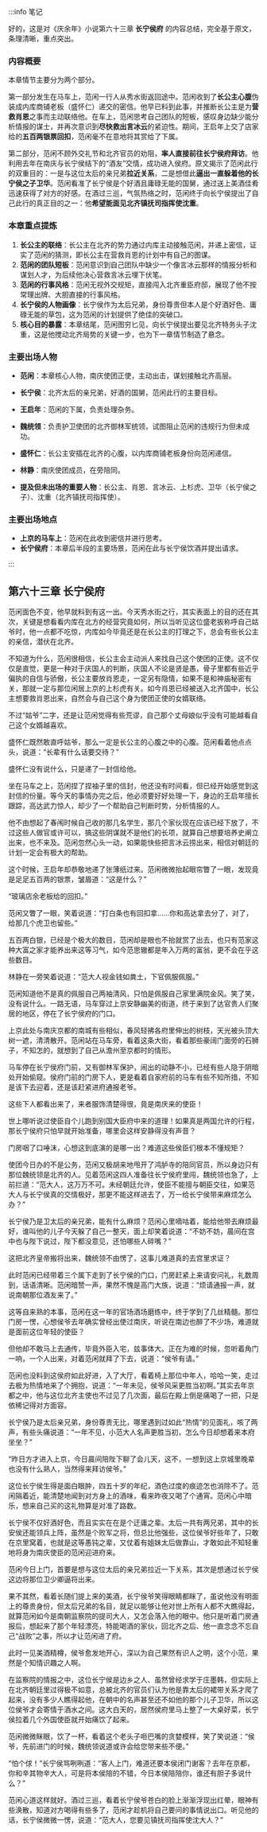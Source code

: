 :::info 笔记

好的，这是对《庆余年》小说第六十三章 **长宁侯府** 的内容总结，完全基于原文，条理清晰，重点突出。

### 内容概要

本章情节主要分为两个部分。

第一部分发生在马车上，范闲一行人从秀水街返回途中。范闲收到了**长公主心腹**伪装成内库商铺老板（盛怀仁）递交的密信。他早已料到此事，并推断长公主是为**营救肖恩**之事而主动联络他。在车上，范闲思考自己团队的短板，感叹身边缺少能分析情报的谋士，并再次意识到**尽快救出言冰云**的紧迫性。期间，王启年上交了店家给的**五百两银票回扣**，范闲毫不在意地将其赏给了下属。

第二部分，范闲不顾外交礼节和北齐官员的劝阻，**率人直接前往长宁侯府拜访**。他利用去年在南庆与长宁侯结下的“酒友”交情，成功进入侯府。原文揭示了范闲此行的双重目的：一是与这位太后的亲兄弟**拉近关系**，二是想借此**逼出一直躲着他的长宁侯之子卫华**。范闲看准了长宁侯是个好酒且庸碌无能的国舅，通过送上美酒佳肴迅速获得了对方的好感。在酒过三巡，气氛热络之时，范闲终于向长宁侯提出了自己此行的真正目的之一：他**希望能面见北齐镇抚司指挥使沈重**。

### 本章重点提炼

1.  **长公主的联络**：长公主在北齐的势力通过内库主动接触范闲，并递上密信，证实了范闲的猜测，即长公主在营救肖恩的计划中有自己的图谋。
2.  **范闲的团队短板**：范闲意识到自己团队中缺少一个像言冰云那样的情报分析和谋划人才，为后续他决心营救言冰云埋下伏笔。
3.  **范闲的行事风格**：范闲无视外交规矩，直接闯入北齐重臣府邸，展现了他不按常理出牌、大胆直接的行事风格。
4.  **长宁侯的人物画像**：长宁侯作为太后兄弟，身份尊贵但本人是个好酒好色、庸碌无能的草包，这为范闲的计划提供了绝佳的突破口。
5.  **核心目的暴露**：本章结尾，范闲图穷匕见，向长宁侯提出要见北齐特务头子沈重，这是他搅动北齐局势的关键一步，也为下一章情节制造了悬念。

### 主要出场人物

*   **范闲**：本章核心人物，南庆使团正使，主动出击，谋划接触北齐高层。
*   **长宁侯**：北齐太后的亲兄弟，好酒的国舅，范闲此行的主要目标。
*   **王启年**：范闲的下属，负责处理杂务。
*   **魏统领**：负责护卫使团的北齐御林军统领，试图阻止范闲的违规行为但未成功。
*   **盛怀仁**：长公主安插在北齐的心腹，以内库商铺老板身份向范闲递信。
*   **林静**：南庆使团成员，在旁陪同。

*   **提及但未出场的重要人物**：长公主、肖恩、言冰云、上杉虎、卫华（长宁侯之子）、沈重（北齐镇抚司指挥使）。

### 主要出场地点

*   **上京的马车上**：范闲在此收到密信并进行思考。
*   **长宁侯府**：本章后半段的主要场景，范闲在此与长宁侯饮酒并提出请求。

:::

## 第六十三章 **长宁侯府**

范闲面色不变，他早就料到有这一出。今天秀水街之行，其实表面上的目的还在其次，关键是想看看内库在北方的经营究竟如何，所以当听见这位盛老扳称呼自己姑爷时，他一点都不吃惊，内库如今毕竟还是在长公主的打理之下，总会有些长公主的亲信，潜伏在北齐。

不知道为什么，范闲很相信，长公主会主动派人来找自己这个使团的正使。这不仅仅是直觉，更是一种对于庆国人的判断，庆国人不论是贤是愚，骨子里都有些近乎偏执的自信与骄傲，长公主要放肖恩走，一定另有隐情，如果不是和神庙秘密有关，那就一定与那位闲居上京的上杉虎有关。如今肖恩已经被送入北齐国中，长公主想要救肖恩出来，自然会与自己这个身为使团正使的女婿联络。

不过“姑爷”二字，还是让范闲觉得有些荒谬，自己那个丈母娘似乎没有可能越看自己这个女婿越喜欢。

盛怀仁既然敢直呼姑爷，那么一定是长公主的心腹之中的心腹。范闲看着他点点头，说道：“长辈有什么话要交待？”

盛怀仁没有说什么，只是递了一封信给他。

坐在马车之上，范闲捏了捏袖子里的信封，他还没有时间看，但已经开始感觉到这封信的份量。等今天的事情办完之后，他必须要好好处理一下，身边的王启年擅长跟踪，高达武力惊人，却少了一个帮助自己判断时势，分析情报的人。

他不由想起了春闱时候自己收的那几名学生，那几个家伙现在应该已经下放了，不过这些人做官或许可以，搞这些阴谋就不是他们的长项，就算自己想要培养史阐立出来，也不来及。范闲忽然心头一动，如果能快些把言冰云捞出来，相信对朝廷的计划一定会有极大的帮助。

这个时候，王启年却恭敬地递了张薄纸过来。范闲微微抬起眼帘瞥了一眼，发现竟是足足五百两的银票，皱眉道：“这是什么？”

“玻璃店余老板给的回扣。”

范闲又瞥了一眼，笑着说道：“打白条也有回扣拿……你和高达拿去分了，对了，给那几个虎卫也留些。”

五百两白银，已经是个极大的数目，范闲却是眼也不抬就赏了出去，也只有范家这种大富之家才能养出来这等习气，如今范思辙都是年入万两的富翁，更不会在乎这些数目。

林静在一旁笑着说道：“范大人视金钱如粪土，下官佩服佩服。”

范闲知道他不是真的佩服自己两袖清风，只怕是佩服自己家里满院金风。笑了笑，没有说什么。一路无语，马车穿过上京安静幽美的街道，终于来到了达官贵人们聚居的地区，停在了长宁侯府的门口。

上京此处与南庆京都的南城有些相似，春风轻拂各府里伸出的树枝，天光被头顶大树一遮，清清散开。范闲站在马车旁，看着这条大街，看着那些豪阔门面旁的石狮子，不知怎的，就想到了自己从澹州至京都时的情形。

马车停在长宁侯府门前，又有御林军保护，闹出的动静不小，已经有些人隐于阴暗处开始偷窥。侯府门前的门房下人，更是看着自家府前的马车有些不知所措，不知是该下去迎着，还是该赶紧进府通报老爷。

这些下人都看出来了，来者服饰清楚得很，竟是南庆来的使臣！

世上哪听说过使臣自个儿跑到别国大臣府中来的道理！如果真是两国允许的行程，那长宁侯府只怕早就开始准备，哪里会这样安静得没有声音？

门房咽了口唾沫，心想这到底演的是哪一出？难道这些侯臣们根本不懂规矩？

使团今日办的不是公务，范闲又极胡来地甩开了鸿胪寺的陪同官员，所以身边只有那位魏统领是北齐的人。见着范闲这四人准备往长宁侯府里闯，魏统领也急了，上前拦道：“范大人，这万万不可。未经朝廷允许，使臣不能擅与朝臣交往，如果范大人与长宁侯真的交情极好，那更不能这样进去了，万一给长宁侯带来麻烦怎么办？”

长宁侯乃是卫太后的亲兄弟，能有什么麻烦？范闲心里嘀咕着，能给他带去麻烦最好，谁叫他的儿子今天躲了自己一整天，面上却笑着说道：“不妨不妨，晨间在宫中也与陛下说过，陛下都没意见，还怕哪些人碎嘴？”

这把北齐皇帝搬将出来，魏统领不由愣了，这事儿难道真的去宫里求证？

此时范闲已经带着三个属下走到了长宁侯的门口，门房赶紧上来请安问礼，礼数周到，话语清晰。范闲暗赞一声，果然不愧是高门大族，说道：“烦请通报一声，就说南朝那位酒友来了。”

这等自来熟的本事，范闲在这一年的官场酒场磨练中，终于学到了几丝精髓。那位门房一愣，心想侯爷去年确实曾经出使过南庆，听说在南边也醉了不少场，难道就是面前这位年轻的使臣？

但他却不敢马上去通传，毕竟外臣入宅，兹事体大。正在为难的时候，忽听着角门一响，一个人出来，对着范闲就拜了下去，说道：“侯爷有请。”

范闲也没料到这侯府如此好进，入了大厅，看着椅上那位中年人，哈哈一笑，走过去极为热情地来了个拥抱，说道：“一年未见，侯爷风采更胜当初啊。”其实去年京都之中，他与这位北齐主使也不过见了几次面，最后在殿上倒是痛喝了一把，只是依稀记得对方面容。

长宁侯乃是太后亲兄弟，身份尊贵无比，哪里遇到过如此“热情”的见面礼，咳了两声，有些头痛说道：“一年不见，小范大人名声更胜当初，怎么今日却想着来本府坐坐？”

“昨日方才进入上京，今日晨间陪陛下聊了会儿天，这不，一想到这上京城里晚辈也没有什么熟人，当然得来拜访侯爷。”

这位长宁侯生得是面白眼肿，四五十岁的年纪，酒色过度的痕迹怎也消除不了。范闲隔着近，能清楚地闻到对方身上的酒味，看来昨夜又喝了个通宵。范闲心中暗乐，想来自己买的这礼物算是对准了路数。

长宁侯不仅好酒好色，而且实实在在是个迂庸之辈。太后一共有两兄弟，其中的长安侯还能领兵上阵，虽然是个败军之将，但总比他强些，这位侯爷好些年了，只敢在京里窝着，也就是这等愚钝之辈，又仗着有姐妹太后做靠山，才敢如此不知轻重地将身为南庆使臣的范闲迎进府来。

范闲今日上门，首要是想与这位太后的亲兄弟拉近一下关系，其次是想通过长宁侯这边将那位卫少卿逼将出来。

果不其然，看着长随们提上来的美酒，长宁侯爷笑得眼睛都眯了，虽说他没有明面上的尊贵身份，但太后兄弟的名目，就足以能够让他对世上所有人都不大瞧得起，就算范闲如今是南朝监察院的提司大人，又怎会落入他的眼中。他只是听着门房通报后，想起来了那个年轻漂亮，特能喝酒的家伙，回北齐之后、他一直念念不忘自己“战败”之事，所以才让范闲进了府。

此时一见美酒精樽，侯爷愈发地开心，深以为自己果然有识人之明，这个小范，果然是个知情识趣之人啊。

在监察院的情报之中，这位长宁侯是边乡之人、虽然曾经求学于庄墨韩，但实际上在北齐朝廷里过得极不如意，总被北齐的官员们认为他是靠太后的裙带关系才爬了起来，没有多少人瞧得起他，在朝中的名声甚至还不如他的那个儿子卫华，所以这位侯爷才会寄情于酒水之间。这大白天的，居然侯府里马上整了一大桌好菜，长宁侯拉着几个外国使臣就开始痛饮了起来。

范闲微微眯眼，饮了一杯，看着这个老头子咂巴嘴的贪婪模样，笑了笑说道：“侯爷，先前进门的时候，魏统领说道或许会给您带来些不便。”

“怕个俅！”长宁侯骂咧咧道：“客人上门，难道还要本侯闭门谢客？去年在京都，你和辛其物辛大人，可是将本侯陪的不错，今日本侯陪陪你，谁还有胆子多说什么？”

范闲心道这样就好。酒过三巡，看着长宁侯爷苍白的脸上渐渐浮现出红晕，眼神有些涣散，知道对方喝得有些多了，范闲才趁机将自己要问的事情说出口。听见他的话，长宁侯微微一愣，说道：“范大人，您要见镇抚司指挥使沈大人？”

